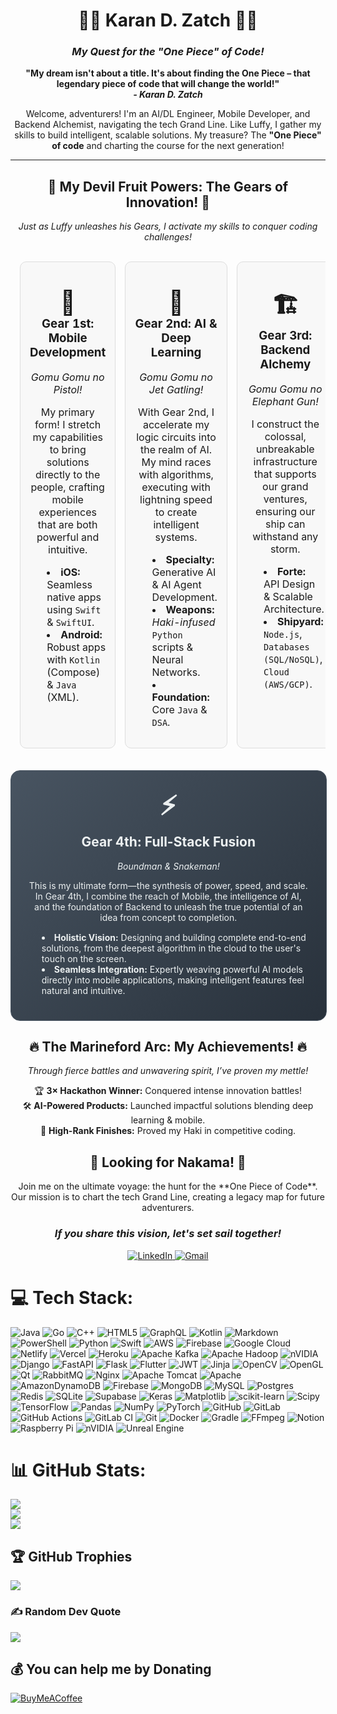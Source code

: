 <div align="center">
  <h1>🏴‍☠️ Karan D. Zatch 🏴‍☠️</h1>
  <h3><em>My Quest for the "One Piece" of Code!</em></h3>
  
  <p>
    <strong>
      "My dream isn't about a title. It's about finding the <strong>One Piece</strong> – that legendary piece of code that will change the world!"
      <br>
      <em>- Karan D. Zatch</em>
    </strong>
  </p>
  
  <p>
    Welcome, adventurers! I'm an AI/DL Engineer, Mobile Developer, and Backend Alchemist, navigating the tech Grand Line. Like Luffy, I gather my skills to build intelligent, scalable solutions. My treasure? The <strong>"One Piece" of code</strong> and charting the course for the next generation!
  </p>
</div>

---

<div align="center">
  <h2>🌟 My Devil Fruit Powers: The Gears of Innovation! 🌟</h2>
  <p><em>Just as Luffy unleashes his Gears, I activate my skills to conquer coding challenges!</em></p>
</div>

<table width="100%" align="center" style="border-spacing: 15px; border-collapse: separate;">
  <tr valign="top">
    <td width="33%" align="center" style="background-color: #f8f8f8; border-radius: 10px; padding: 15px; border: 1px solid #ddd;">
      <h3><span style="font-size: 2em;">📱</span><br>Gear 1st: Mobile Development</h3>
      <p><em>Gomu Gomu no Pistol!</em></p>
      <p>My primary form! I stretch my capabilities to bring solutions directly to the people, crafting mobile experiences that are both powerful and intuitive.</p>
      <ul style="text-align: left; list-style-position: inside;">
        <li><strong>iOS:</strong> Seamless native apps using <code>Swift</code> & <code>SwiftUI</code>.</li>
        <li><strong>Android:</strong> Robust apps with <code>Kotlin</code> (Compose) & <code>Java</code> (XML).</li>
      </ul>
    </td>
    <td width="33%" align="center" style="background-color: #f8f8f8; border-radius: 10px; padding: 15px; border: 1px solid #ddd;">
      <h3><span style="font-size: 2em;">🚀</span><br>Gear 2nd: AI & Deep Learning</h3>
      <p><em>Gomu Gomu no Jet Gatling!</em></p>
      <p>With Gear 2nd, I accelerate my logic circuits into the realm of AI. My mind races with algorithms, executing with lightning speed to create intelligent systems.</p>
      <ul style="text-align: left; list-style-position: inside;">
        <li><strong>Specialty:</strong> Generative AI & AI Agent Development.</li>
        <li><strong>Weapons:</strong> <em>Haki-infused</em> <code>Python</code> scripts & Neural Networks.</li>
        <li><strong>Foundation:</strong> Core <code>Java</code> & <code>DSA</code>.</li>
      </ul>
    </td>
    <td width="33%" align="center" style="background-color: #f8f8f8; border-radius: 10px; padding: 15px; border: 1px solid #ddd;">
      <h3><span style="font-size: 2em;">🏗️</span><br>Gear 3rd: Backend Alchemy</h3>
      <p><em>Gomu Gomu no Elephant Gun!</em></p>
      <p>I construct the colossal, unbreakable infrastructure that supports our grand ventures, ensuring our ship can withstand any storm.</p>
      <ul style="text-align: left; list-style-position: inside;">
        <li><strong>Forte:</strong> API Design & Scalable Architecture.</li>
        <li><strong>Shipyard:</strong> <code>Node.js</code>, <code>Databases (SQL/NoSQL)</code>, <code>Cloud (AWS/GCP)</code>.</li>
      </ul>
    </td>
  </tr>
</table>

<div align="center" style="margin-top: 20px;">
  <div style="width: 90%; background: linear-gradient(135deg, #485461 0%, #28313b 100%); color: #ecf0f1; border-radius: 15px; padding: 25px; border: 1px solid #485461;">
    <h1 align="center" style="font-size: 3em; margin: 0;">⚡</h1>
    <h2 align="center" style="margin-top: 5px;">Gear 4th: Full-Stack Fusion</h2>
    <p align="center"><em>Boundman & Snakeman!</em></p>
    <p align="center">
      This is my ultimate form—the synthesis of power, speed, and scale. In Gear 4th, I combine the reach of Mobile, the intelligence of AI, and the foundation of Backend to unleash the true potential of an idea from concept to completion.
    </p>
    <ul style="text-align: left; list-style-position: inside; margin-top: 15px;">
      <li><strong>Holistic Vision:</strong> Designing and building complete end-to-end solutions, from the deepest algorithm in the cloud to the user's touch on the screen.</li>
      <li><strong>Seamless Integration:</strong> Expertly weaving powerful AI models directly into mobile applications, making intelligent features feel natural and intuitive.</li>
    </ul>
  </div>
</div>

<div align="center">
  <h2>🔥 The Marineford Arc: My Achievements! 🔥</h2>
  <p><em>Through fierce battles and unwavering spirit, I’ve proven my mettle!</em></p>
</div>

<ul style="list-style-type: none; padding: 0; text-align: center;">
  <li>🏆 <strong>3× Hackathon Winner:</strong> Conquered intense innovation battles!</li>
  <li>🛠️ <strong>AI-Powered Products:</strong> Launched impactful solutions blending deep learning & mobile.</li>
  <li>🚀 <strong>High-Rank Finishes:</strong> Proved my Haki in competitive coding.</li>
</ul>

<div align="center">
  <h2>🤝 Looking for Nakama! 🤝</h2>
  <p>
    Join me on the ultimate voyage: the hunt for the **One Piece of Code**.<br>
    Our mission is to chart the tech Grand Line, creating a legacy map for future adventurers.
  </p>
  <h3><em>If you share this vision, let's set sail together!</em></h3>
</div>

<p align="center">
  <a href="https://linkedin.com/in/your-linkedin-username](https://www.linkedin.com/in/karan-chouhan-57a337283" target="_blank">
    <img src="https://img.shields.io/badge/LinkedIn-0077B5?style=for-the-badge&logo=linkedin&logoColor=white" alt="LinkedIn"/>
  </a>
  <a href="mailto:karanchouhan.3613@gmail.com">
    <img src="https://img.shields.io/badge/Gmail-D14836?style=for-the-badge&logo=gmail&logoColor=white" alt="Gmail"/>
  </a>
</p>


# 💻 Tech Stack:
![Java](https://img.shields.io/badge/java-%23ED8B00.svg?style=for-the-badge&logo=openjdk&logoColor=white) ![Go](https://img.shields.io/badge/go-%2300ADD8.svg?style=for-the-badge&logo=go&logoColor=white) ![C++](https://img.shields.io/badge/c++-%2300599C.svg?style=for-the-badge&logo=c%2B%2B&logoColor=white) ![HTML5](https://img.shields.io/badge/html5-%23E34F26.svg?style=for-the-badge&logo=html5&logoColor=white) ![GraphQL](https://img.shields.io/badge/-GraphQL-E10098?style=for-the-badge&logo=graphql&logoColor=white) ![Kotlin](https://img.shields.io/badge/kotlin-%237F52FF.svg?style=for-the-badge&logo=kotlin&logoColor=white) ![Markdown](https://img.shields.io/badge/markdown-%23000000.svg?style=for-the-badge&logo=markdown&logoColor=white) ![PowerShell](https://img.shields.io/badge/PowerShell-%235391FE.svg?style=for-the-badge&logo=powershell&logoColor=white) ![Python](https://img.shields.io/badge/python-3670A0?style=for-the-badge&logo=python&logoColor=ffdd54) ![Swift](https://img.shields.io/badge/swift-F54A2A?style=for-the-badge&logo=swift&logoColor=white) ![AWS](https://img.shields.io/badge/AWS-%23FF9900.svg?style=for-the-badge&logo=amazon-aws&logoColor=white) ![Firebase](https://img.shields.io/badge/firebase-%23039BE5.svg?style=for-the-badge&logo=firebase) ![Google Cloud](https://img.shields.io/badge/GoogleCloud-%234285F4.svg?style=for-the-badge&logo=google-cloud&logoColor=white) ![Netlify](https://img.shields.io/badge/netlify-%23000000.svg?style=for-the-badge&logo=netlify&logoColor=#00C7B7) ![Vercel](https://img.shields.io/badge/vercel-%23000000.svg?style=for-the-badge&logo=vercel&logoColor=white) ![Heroku](https://img.shields.io/badge/heroku-%23430098.svg?style=for-the-badge&logo=heroku&logoColor=white) ![Apache Kafka](https://img.shields.io/badge/Apache%20Kafka-000?style=for-the-badge&logo=apachekafka) ![Apache Hadoop](https://img.shields.io/badge/Apache%20Hadoop-66CCFF?style=for-the-badge&logo=apachehadoop&logoColor=black) ![nVIDIA](https://img.shields.io/badge/cuda-000000.svg?style=for-the-badge&logo=nVIDIA&logoColor=green) ![Django](https://img.shields.io/badge/django-%23092E20.svg?style=for-the-badge&logo=django&logoColor=white) ![FastAPI](https://img.shields.io/badge/FastAPI-005571?style=for-the-badge&logo=fastapi) ![Flask](https://img.shields.io/badge/flask-%23000.svg?style=for-the-badge&logo=flask&logoColor=white) ![Flutter](https://img.shields.io/badge/Flutter-%2302569B.svg?style=for-the-badge&logo=Flutter&logoColor=white) ![JWT](https://img.shields.io/badge/JWT-black?style=for-the-badge&logo=JSON%20web%20tokens) ![Jinja](https://img.shields.io/badge/jinja-white.svg?style=for-the-badge&logo=jinja&logoColor=black) ![OpenCV](https://img.shields.io/badge/opencv-%23white.svg?style=for-the-badge&logo=opencv&logoColor=white) ![OpenGL](https://img.shields.io/badge/OpenGL-%23FFFFFF.svg?style=for-the-badge&logo=opengl) ![Qt](https://img.shields.io/badge/Qt-%23217346.svg?style=for-the-badge&logo=Qt&logoColor=white) ![RabbitMQ](https://img.shields.io/badge/rabbitmq-FF6600?style=for-the-badge&logo=rabbitmq&logoColor=white) ![Nginx](https://img.shields.io/badge/nginx-%23009639.svg?style=for-the-badge&logo=nginx&logoColor=white) ![Apache Tomcat](https://img.shields.io/badge/apache%20tomcat-%23F8DC75.svg?style=for-the-badge&logo=apache-tomcat&logoColor=black) ![Apache](https://img.shields.io/badge/apache-%23D42029.svg?style=for-the-badge&logo=apache&logoColor=white) ![AmazonDynamoDB](https://img.shields.io/badge/Amazon%20DynamoDB-4053D6?style=for-the-badge&logo=Amazon%20DynamoDB&logoColor=white) ![Firebase](https://img.shields.io/badge/firebase-a08021?style=for-the-badge&logo=firebase&logoColor=ffcd34) ![MongoDB](https://img.shields.io/badge/MongoDB-%234ea94b.svg?style=for-the-badge&logo=mongodb&logoColor=white) ![MySQL](https://img.shields.io/badge/mysql-4479A1.svg?style=for-the-badge&logo=mysql&logoColor=white) ![Postgres](https://img.shields.io/badge/postgres-%23316192.svg?style=for-the-badge&logo=postgresql&logoColor=white) ![Redis](https://img.shields.io/badge/redis-%23DD0031.svg?style=for-the-badge&logo=redis&logoColor=white) ![SQLite](https://img.shields.io/badge/sqlite-%2307405e.svg?style=for-the-badge&logo=sqlite&logoColor=white) ![Supabase](https://img.shields.io/badge/Supabase-3ECF8E?style=for-the-badge&logo=supabase&logoColor=white) ![Keras](https://img.shields.io/badge/Keras-%23D00000.svg?style=for-the-badge&logo=Keras&logoColor=white) ![Matplotlib](https://img.shields.io/badge/Matplotlib-%23ffffff.svg?style=for-the-badge&logo=Matplotlib&logoColor=black) ![scikit-learn](https://img.shields.io/badge/scikit--learn-%23F7931E.svg?style=for-the-badge&logo=scikit-learn&logoColor=white) ![Scipy](https://img.shields.io/badge/SciPy-%230C55A5.svg?style=for-the-badge&logo=scipy&logoColor=%white) ![TensorFlow](https://img.shields.io/badge/TensorFlow-%23FF6F00.svg?style=for-the-badge&logo=TensorFlow&logoColor=white) ![Pandas](https://img.shields.io/badge/pandas-%23150458.svg?style=for-the-badge&logo=pandas&logoColor=white) ![NumPy](https://img.shields.io/badge/numpy-%23013243.svg?style=for-the-badge&logo=numpy&logoColor=white) ![PyTorch](https://img.shields.io/badge/PyTorch-%23EE4C2C.svg?style=for-the-badge&logo=PyTorch&logoColor=white) ![GitHub](https://img.shields.io/badge/github-%23121011.svg?style=for-the-badge&logo=github&logoColor=white) ![GitLab](https://img.shields.io/badge/gitlab-%23181717.svg?style=for-the-badge&logo=gitlab&logoColor=white) ![GitHub Actions](https://img.shields.io/badge/github%20actions-%232671E5.svg?style=for-the-badge&logo=githubactions&logoColor=white) ![GitLab CI](https://img.shields.io/badge/gitlab%20CI-%23181717.svg?style=for-the-badge&logo=gitlab&logoColor=white) ![Git](https://img.shields.io/badge/git-%23F05033.svg?style=for-the-badge&logo=git&logoColor=white) ![Docker](https://img.shields.io/badge/docker-%230db7ed.svg?style=for-the-badge&logo=docker&logoColor=white) ![Gradle](https://img.shields.io/badge/Gradle-02303A.svg?style=for-the-badge&logo=Gradle&logoColor=white) ![FFmpeg](https://shields.io/badge/FFmpeg-%23171717.svg?logo=ffmpeg&style=for-the-badge&labelColor=171717&logoColor=5cb85c) ![Notion](https://img.shields.io/badge/Notion-%23000000.svg?style=for-the-badge&logo=notion&logoColor=white) ![Raspberry Pi](https://img.shields.io/badge/-Raspberry_Pi-C51A4A?style=for-the-badge&logo=Raspberry-Pi) ![nVIDIA](https://img.shields.io/badge/nVIDIA-%2376B900.svg?style=for-the-badge&logo=nVIDIA&logoColor=white) ![Unreal Engine](https://img.shields.io/badge/unrealengine-%23313131.svg?style=for-the-badge&logo=unrealengine&logoColor=white)
# 📊 GitHub Stats:
![](https://github-readme-stats.vercel.app/api?username=karan3613&theme=dark&hide_border=false&include_all_commits=true&count_private=true)<br/>
![](https://nirzak-streak-stats.vercel.app/?user=karan3613&theme=dark&hide_border=false)<br/>
![](https://github-readme-stats.vercel.app/api/top-langs/?username=karan3613&theme=dark&hide_border=false&include_all_commits=true&count_private=true&layout=compact)

## 🏆 GitHub Trophies
![](https://github-profile-trophy.vercel.app/?username=karan3613&theme=radical&no-frame=false&no-bg=true&margin-w=4)

### ✍️ Random Dev Quote
![](https://quotes-github-readme.vercel.app/api?type=horizontal&theme=radical)

  ## 💰 You can help me by Donating
  [![BuyMeACoffee](https://img.shields.io/badge/Buy%20Me%20a%20Coffee-ffdd00?style=for-the-badge&logo=buy-me-a-coffee&logoColor=black)](https://buymeacoffee.com/https://buymeacoffee.com/karan3613) 

  
<!-- Proudly created with GPRM ( https://gprm.itsvg.in ) -->
